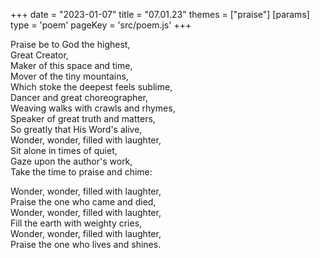 +++
date = "2023-01-07"
title = "07.01.23"
themes = ["praise"]
[params]
  type = 'poem'
  pageKey = 'src/poem.js'
+++

Praise be to God the highest,  
Great Creator,  
Maker of this space and time,  
Mover of the tiny mountains,  
Which stoke the deepest feels sublime,  
Dancer and great choreographer,  
Weaving walks with crawls and rhymes,  
Speaker of great truth and matters,  
So greatly that His Word's alive,  
Wonder, wonder, filled with laughter,  
Sit alone in times of quiet,  
Gaze upon the author's work,  
Take the time to praise and chime:  
  
Wonder, wonder, filled with laughter,  
Praise the one who came and died,  
Wonder, wonder, filled with laughter,  
Fill the earth with weighty cries,  
Wonder, wonder, filled with laughter,  
Praise the one who lives and shines.
